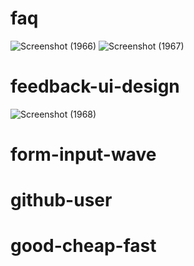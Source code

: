 # faq
![Screenshot (1966)](https://user-images.githubusercontent.com/86683029/194693657-f43e5c51-4a58-415e-a049-054fe1a37540.png)
![Screenshot (1967)](https://user-images.githubusercontent.com/86683029/194693659-f166e483-bed6-4305-85f0-5fb19777f41c.png)

# feedback-ui-design
![Screenshot (1968)](https://user-images.githubusercontent.com/86683029/194693674-e66ef8c7-b84b-4c6e-b110-e2a595a2d0b2.png)

# form-input-wave
# github-user
# good-cheap-fast
